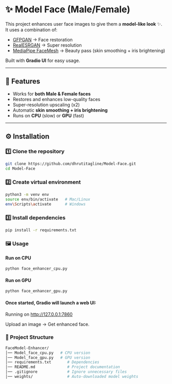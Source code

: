 # ✨ Model Face (Male/Female)

This project enhances user face images to give them a **model-like look** ✨.  
It uses a combination of:
- [GFPGAN](https://github.com/TencentARC/GFPGAN) → Face restoration  
- [RealESRGAN](https://github.com/xinntao/Real-ESRGAN) → Super resolution  
- [MediaPipe FaceMesh](https://github.com/google/mediapipe) → Beauty pass (skin smoothing + iris brightening)  

Built with **Gradio UI** for easy usage.  

---

## 🚀 Features
- Works for **both Male & Female faces**  
- Restores and enhances low-quality faces  
- Super-resolution upscaling (x2)  
- Automatic **skin smoothing + iris brightening**  
- Runs on **CPU** (slow) or **GPU** (fast)  

---

## ⚙️ Installation

### 1️⃣ Clone the repository
```bash
git clone https://github.com/dhrutitagline/Model-Face.git
cd Model-Face
```

### 2️⃣ Create virtual environment
```bash
python3 -m venv env
source env/bin/activate   # Mac/Linux
env\Scripts\activate      # Windows
```

### 3️⃣ Install dependencies
```bash
pip install -r requirements.txt
```
### 🖼️ Usage
#### Run on CPU
```bash
python face_enhancer_cpu.py
```

#### Run on GPU
```bash
python face_enhancer_gpu.py
```

#### Once started, Gradio will launch a web UI:

Running on http://127.0.0.1:7860

Upload an image → Get enhanced face.


### 📂 Project Structure
```bash
FaceModel-Enhancer/
│── Model_face_cpu.py   # CPU version
│── Model_face_gpu.py   # GPU version
│── requirements.txt       # Dependencies
│── README.md              # Project documentation
│── .gitignore             # Ignore unnecessary files
│── weights/               # Auto-downloaded model weights
```

